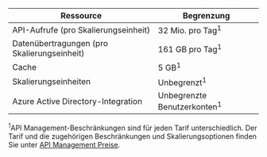 | Ressource | Begrenzung |
| --- | --- |
| API-Aufrufe (pro Skalierungseinheit) |32 Mio. pro Tag<sup>1</sup> |
| Datenübertragungen (pro Skalierungseinheit) |161 GB pro Tag<sup>1</sup> |
| Cache |5 GB<sup>1</sup> |
| Skalierungseinheiten |Unbegrenzt<sup>1</sup> |
| Azure Active Directory-Integration |Unbegrenzte Benutzerkonten<sup>1</sup> |

<sup>1</sup>API Management-Beschränkungen sind für jeden Tarif unterschiedlich. Der Tarif und die zugehörigen Beschränkungen und Skalierungsoptionen finden Sie unter [API Management Preise](https://azure.microsoft.com/pricing/details/api-management/).

